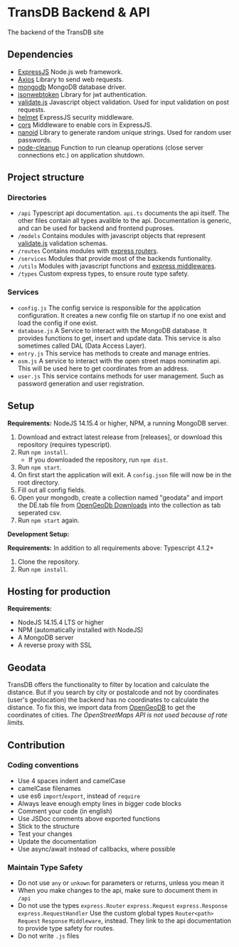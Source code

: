 # TransDB Backend & API

The backend of the TransDB site

## Dependencies

- [ExpressJS](https://expressjs.com/) Node.js web framework.
- [Axios](https://www.npmjs.com/package/axios) Library to send web requests.
- [mongodb](https://mongodb.github.io/node-mongodb-native/) MongoDB database driver.
- [jsonwebtoken](https://www.npmjs.com/package/jsonwebtoken) Library for jwt authentication.
- [validate.js](https://validatejs.org/) Javascript object validation. Used for input validation on post requests.
- [helmet](https://www.npmjs.com/package/helmet) ExpressJS security middleware.
- [cors](https://www.npmjs.com/package/cors) Middleware to enable cors in ExpressJS.
- [nanoid](https://www.npmjs.com/package/nanoid) Library to generate random unique strings. Used for random user passwords.
- [node-cleanup](https://www.npmjs.com/package/node-cleanup) Function to run cleanup operations (close server connections etc.) on application shutdown.

## Project structure

### Directories

- `/api` Typescript api documentation. `api.ts` documents the api itself. The other files contain all types avalible to the api. Documentation is generic, and can be used for backend and frontend puproses.
- `/models` Contains modules with javascript objects that represent [validate.js](https://validatejs.org/) validation schemas.
- `/routes` Contains modules with [express routers](https://expressjs.com/en/4x/api.html#router).
- `/services` Modules that provide most of the backends funtionality.
- `/utils` Modules with javascript functions and [express middlewares](https://expressjs.com/en/guide/writing-middleware.html).
- `/types` Custom express types, to ensure route type safety.

### Services

- `config.js` The config service is responsible for the application configuration.
It creates a new config file on startup if no one exist and load the config if one exist.
- `database.js` A Service to interact with the MongoDB database.
It provides functions to get, insert and update data. This service is also sometimes called DAL (Data Access Layer).
- `entry.js` This service has methods to create and manage entries.
- `osm.js` A service to interact with the open street maps nominatim api. This will be used here to get coordinates from an address.
- `user.js` This service contains methods for user management. Such as password generation and user registration.

## Setup

**Requirements:** NodeJS 14.15.4 or higher, NPM, a running MongoDB server.

1. Download and extract latest release from [releases], or download this repository (requires typescript).
2. Run `npm install`.
    - If you downloaded the repository, run `npm dist`.
3. Run `npm start`.
4. On first start the application will exit. A `config.json` file will now be in the root directory.
5. Fill out all config fields.
6. Open your mongodb, create a collection named "geodata" and import the DE.tab file from [OpenGeoDb Downloads](http://www.fa-technik.adfc.de/code/opengeodb/) into the collection as tab seperated csv.
7. Run `npm start` again.

**Development Setup:**

**Requirements:**  In addition to all requirements above: Typescript 4.1.2+

1. Clone the repository.
2. Run `npm install`.

## Hosting for production

**Requirements:**

- NodeJS 14.15.4 LTS or higher
- NPM (automatically installed with NodeJS)
- A MongoDB server
- A reverse proxy with SSL

## Geodata

TransDB offers the functionality to filter by location and calculate the distance.
But if you search by city or postalcode and not by coordinates (user's geolocation) the backend has no coordinates to calculate the distance.
To fix this, we import data from [OpenGeoDB](http://opengeodb.giswiki.org/wiki/OpenGeoDB) to get the coordinates of cities.
*The OpenStreetMaps API is not used because of rate limits.*

## Contribution

### Coding conventions

- Use 4 spaces indent and camelCase
- camelCase filenames
- use es6 `import`/`export`, instead of `require`
- Always leave enough empty lines in bigger code blocks
- Comment your code (in english)
- Use JSDoc comments above exported functions
- Stick to the structure
- Test your changes
- Update the documentation
- Use async/await instead of callbacks, where possible

### Maintain Type Safety

- Do not use `any` or `unkown` for parameters or returns, unless you mean it
- When you make changes to the api, make sure to document them in `/api`
- Do not use the types `express.Router` `express.Request` `express.Response` `express.RequestHandler`
    Use the custom global types `Router<path>` `Request` `Response` `Middleware`, instead. They link to the api documentation to provide type safety for routes.
- Do not write `.js` files
